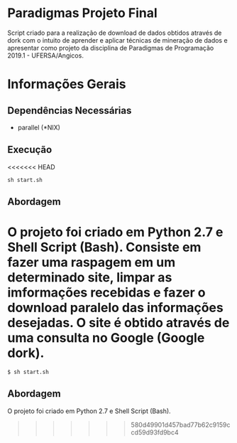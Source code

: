 # Paradigmas Projeto Final

Script criado para a realização de download de dados obtidos através de dork com o intuito de aprender e aplicar técnicas de mineração de dados e apresentar como projeto da disciplina de Paradigmas de Programação 2019.1 - UFERSA/Angicos.

# Informações Gerais

## Dependências Necessárias
* parallel (*NIX)

## Execução
<<<<<<< HEAD

```
sh start.sh
```

## Abordagem

O projeto foi criado em Python 2.7 e Shell Script (Bash). Consiste em fazer uma raspagem em um determinado site, limpar as imformações recebidas e fazer o download paralelo das informações desejadas. O site é obtido através de uma consulta no Google (Google dork).
=======
```
$ sh start.sh
```

## Abordagem
O projeto foi criado em Python 2.7 e Shell Script (Bash).
>>>>>>> 580d49901d457bad77b62c9159ccd59d93fd9bc4

